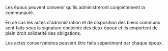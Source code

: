   
 Les époux peuvent convenir qu'ils administreront conjointement la communauté.  

  
 En ce cas les actes d'administration et de disposition des biens communs sont faits sous la signature conjointe des deux époux et ils emportent de plein droit solidarité des obligations.  

  
 Les actes conservatoires peuvent être faits séparément par chaque époux.  
